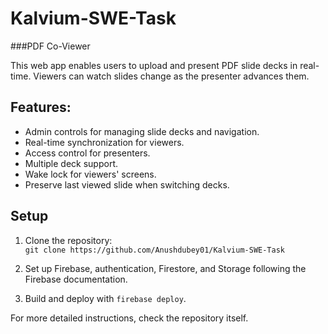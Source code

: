 # Kalvium-SWE-Task

###PDF Co-Viewer

This web app enables users to upload and present PDF slide decks in real-time. Viewers can watch slides change as the presenter advances them.

## Features:
- Admin controls for managing slide decks and navigation.
- Real-time synchronization for viewers.
- Access control for presenters.
- Multiple deck support.
- Wake lock for viewers' screens.
- Preserve last viewed slide when switching decks.

## Setup
1. Clone the repository:  
   `git clone https://github.com/Anushdubey01/Kalvium-SWE-Task`
   
2. Set up Firebase, authentication, Firestore, and Storage following the Firebase documentation.

3. Build and deploy with `firebase deploy`.

For more detailed instructions, check the repository itself.
